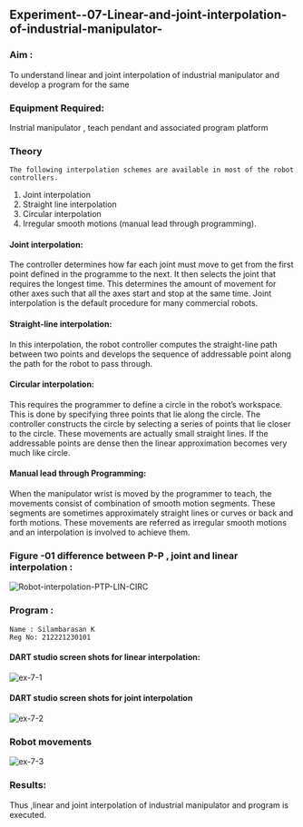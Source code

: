 
## Experiment--07-Linear-and-joint-interpolation-of-industrial-manipulator-

### Aim :

To understand linear and joint interpolation of industrial manipulator and develop a program for the same 
      
### Equipment Required: 
 
 Instrial manipulator , teach pendant and associated program platform 
      
### Theory 
    The following interpolation schemes are available in most of the robot controllers.
1. Joint interpolation
2. Straight line interpolation
3. Circular interpolation
4. Irregular smooth motions (manual lead through programming).
#### Joint interpolation: 
The controller determines how far each joint must move to get from the first point defined in the programme to the next. It then selects the joint that
requires the longest time. This determines the amount of movement for other axes such that all the axes start and stop at the same time. Joint interpolation is the default procedure for many commercial robots.

#### Straight-line interpolation: 
In this interpolation, the robot controller computes the straight-line path between two points and develops the sequence of addressable point along the path for the robot to pass through.

#### Circular interpolation: 
This requires the programmer to define a circle in the
robot’s workspace. This is done by specifying three points that lie along the circle. The controller constructs the circle by selecting a series of points that lie closer to the circle. These movements are actually small straight lines. If the addressable points are dense then the linear approximation becomes very much like circle.


#### Manual lead through Programming: 
When the manipulator wrist is moved by the programmer to teach, the movements consist of combination of smooth motion segments. These segments are sometimes approximately straight lines or curves or back and forth motions. These movements are referred as irregular smooth motions and an interpolation is involved to achieve them.


### Figure -01 difference between P-P , joint and linear interpolation :

![Robot-interpolation-PTP-LIN-CIRC](https://user-images.githubusercontent.com/36288975/201615171-d0886aaa-8220-4b0c-8a1d-3d8a5c69c76a.png)



### Program : 
```
Name : Silambarasan K
Reg No: 212221230101
```
#### DART studio screen shots for linear interpolation: 

![ex-7-1](https://user-images.githubusercontent.com/94525786/203232254-088fe409-98ca-42d2-ac41-472ba39618d8.jpg)

#### DART studio screen shots for joint interpolation 
![ex-7-2](https://user-images.githubusercontent.com/94525786/203232323-533e226d-e35b-43cf-91b5-8bab9f4d2973.jpg)

### Robot movements 

![ex-7-3](https://user-images.githubusercontent.com/94525786/203232360-8cb46430-f3cb-4308-9053-acdbbce827a4.jpg)

### Results:  
Thus ,linear and joint interpolation of industrial manipulator and program is executed.
